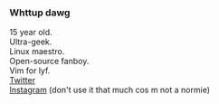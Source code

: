 ### Whttup dawg

15 year old. <br /> 
Ultra-geek.  <br />
Linux maestro. <br />
Open-source fanboy. <br />
Vim for lyf. <br />
[Twitter](https://twitter.com/tarunvarier)<br />
[Instagram](https://instagram.com/tarunvarier) (don't use it that much cos m not a normie) <br />
